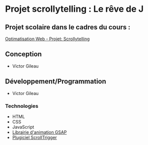 # Projet scrollytelling : Le rêve de J

## Projet scolaire dans le cadres du cours :
[Optimatisation Web - Projet: Scrollytelling](https://tim-montmorency.com/timdoc/582-424MO/projet-scrollytelling/)

## Conception 
* Victor Gileau

## Développement/Programmation
* Victor Gileau

### Technologies
* HTML
* CSS
* JavaScript
* [Librairie d'animation GSAP](https://gsap.com)
* [Plugiciel ScrollTrigger](https://gsap.com/scroll/)
